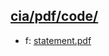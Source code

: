 ## [cia/pdf/code/](https://data.bde-pps.fr/cia/pdf/code/)

- f: [statement.pdf](https://data.bde-pps.fr/cia/pdf/code/4/statement.pdf)

